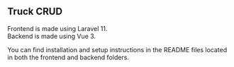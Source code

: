 ## Truck CRUD

Frontend is made using Laravel 11.  
Backend is made using Vue 3.

You can find installation and setup instructions in the README files located in both the frontend and backend folders.